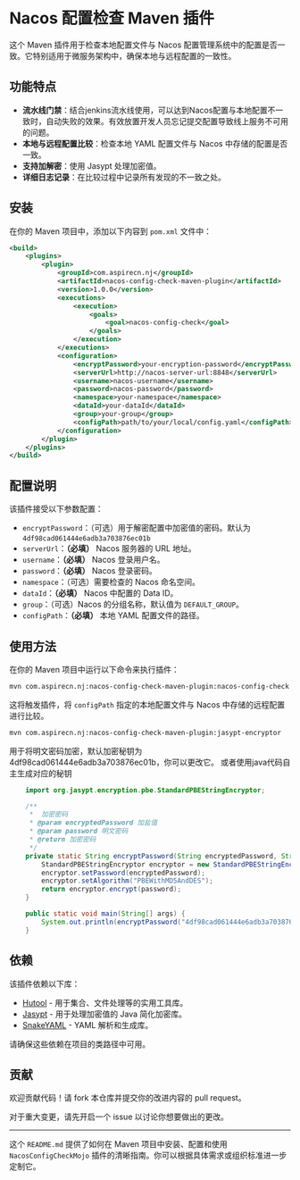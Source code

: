# Nacos 配置检查 Maven 插件

这个 Maven 插件用于检查本地配置文件与 Nacos 配置管理系统中的配置是否一致。它特别适用于微服务架构中，确保本地与远程配置的一致性。

## 功能特点

- **流水线门禁**：结合jenkins流水线使用，可以达到Nacos配置与本地配置不一致时，自动失败的效果。有效放置开发人员忘记提交配置导致线上服务不可用的问题。
- **本地与远程配置比较**：检查本地 YAML 配置文件与 Nacos 中存储的配置是否一致。
- **支持加解密**：使用 Jasypt 处理加密值。
- **详细日志记录**：在比较过程中记录所有发现的不一致之处。

## 安装

在你的 Maven 项目中，添加以下内容到 `pom.xml` 文件中：

```xml
<build>
    <plugins>
        <plugin>
            <groupId>com.aspirecn.nj</groupId>
            <artifactId>nacos-config-check-maven-plugin</artifactId>
            <version>1.0.0</version>
            <executions>
                <execution>
                    <goals>
                        <goal>nacos-config-check</goal>
                    </goals>
                </execution>
            </executions>
            <configuration>
                <encryptPassword>your-encryption-password</encryptPassword>
                <serverUrl>http://nacos-server-url:8848</serverUrl>
                <username>nacos-username</username>
                <password>nacos-password</password>
                <namespace>your-namespace</namespace>
                <dataId>your-dataId</dataId>
                <group>your-group</group>
                <configPath>path/to/your/local/config.yaml</configPath>
            </configuration>
        </plugin>
    </plugins>
</build>
```

## 配置说明

该插件接受以下参数配置：

- `encryptPassword`：（可选）用于解密配置中加密值的密码。默认为 `4df98cad061444e6adb3a703876ec01b`
- `serverUrl`：**（必填）** Nacos 服务器的 URL 地址。
- `username`：**（必填）** Nacos 登录用户名。
- `password`：**（必填）** Nacos 登录密码。
- `namespace`：（可选）需要检查的 Nacos 命名空间。
- `dataId`：**（必填）** Nacos 中配置的 Data ID。
- `group`：（可选）Nacos 的分组名称，默认值为 `DEFAULT_GROUP`。
- `configPath`：**（必填）** 本地 YAML 配置文件的路径。

## 使用方法

在你的 Maven 项目中运行以下命令来执行插件：

```bash
mvn com.aspirecn.nj:nacos-config-check-maven-plugin:nacos-config-check
```

这将触发插件，将 `configPath` 指定的本地配置文件与 Nacos 中存储的远程配置进行比较。

```bash
mvn com.aspirecn.nj:nacos-config-check-maven-plugin:jasypt-encryptor
```
用于将明文密码加密，默认加密秘钥为4df98cad061444e6adb3a703876ec01b，你可以更改它。
或者使用java代码自主生成对应的秘钥

```java
    import org.jasypt.encryption.pbe.StandardPBEStringEncryptor;

    /**
     *  加密密码
     * @param encryptedPassword 加盐值
     * @param password 明文密码
     * @return 加密密码
     */
    private static String encryptPassword(String encryptedPassword, String password) {
        StandardPBEStringEncryptor encryptor = new StandardPBEStringEncryptor();
        encryptor.setPassword(encryptedPassword);
        encryptor.setAlgorithm("PBEWithMD5AndDES");
        return encryptor.encrypt(password);
    }

    public static void main(String[] args) {
        System.out.println(encryptPassword("4df98cad061444e6adb3a703876ec01b", "123456"));
    }
```

## 依赖

该插件依赖以下库：

- [Hutool](https://hutool.cn/) - 用于集合、文件处理等的实用工具库。
- [Jasypt](https://www.jasypt.org/) - 用于处理加密值的 Java 简化加密库。
- [SnakeYAML](https://bitbucket.org/snakeyaml/snakeyaml) - YAML 解析和生成库。

请确保这些依赖在项目的类路径中可用。

## 贡献

欢迎贡献代码！请 fork 本仓库并提交你的改进内容的 pull request。

对于重大变更，请先开启一个 issue 以讨论你想要做出的更改。

---

这个 `README.md` 提供了如何在 Maven 项目中安装、配置和使用 `NacosConfigCheckMojo` 插件的清晰指南。你可以根据具体需求或组织标准进一步定制它。